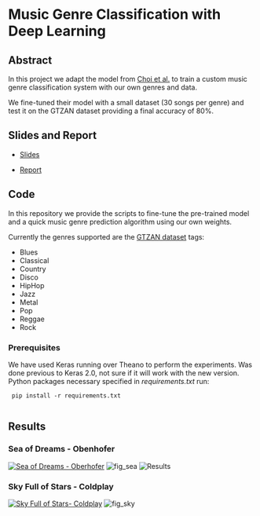 # Music Genre Classification with Deep Learning

## Abstract

In this project we adapt the model from [Choi et al.](https://github.com/keunwoochoi/music-auto_tagging-keras) to train a custom music genre classification system with our own genres and data. 

We fine-tuned their model with a small dataset (30 songs per genre) and test it on the GTZAN dataset providing a final accuracy of 80%. 

## Slides and Report

- [Slides](https://github.com/jsalbert/music-genre-classification/blob/master/Slides.pdf)

- [Report](https://github.com/jsalbert/music-genre-classification/blob/master/Music_genre_recognition.pdf)

## Code 

In this repository we provide the scripts to fine-tune the pre-trained model and a quick music genre prediction algorithm using our own weights. 

Currently the genres supported are the [GTZAN dataset](http://marsyasweb.appspot.com/download/data_sets/) tags:

- Blues
- Classical
- Country
- Disco
- HipHop
- Jazz
- Metal
- Pop
- Reggae
- Rock

### Prerequisites

We have used Keras running over Theano to perform the experiments. Was done previous to Keras 2.0, not sure if it will work with the new version. 
Python packages necessary specified in *requirements.txt* run:
```
 pip install -r requirements.txt
 
```
## Results

### Sea of Dreams - Obenhofer
[![Sea of Dreams - Oberhofer](https://github.com/jsalbert/music-genre-classification/blob/master/figs/sea.png)](https://www.youtube.com/watch?v=mIDWsTwstgs)
![fig_sea](https://github.com/jsalbert/music-genre-classification/blob/master/figs/seaofdreams.png) 
![Results](https://github.com/jsalbert/music-genre-classification/blob/master/figs/output.png)

### Sky Full of Stars - Coldplay
[![Sky Full of Stars- Coldplay](https://github.com/jsalbert/music-genre-classification/blob/master/figs/sky.png)](https://www.youtube.com/watch?v=zp7NtW_hKJI) 
![fig_sky](https://github.com/jsalbert/music-genre-classification/blob/master/figs/skyfullofstars.png) 


